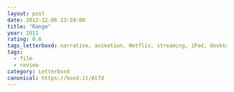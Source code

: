 ```yaml
---
layout: post 
date: 2012-12-06 23:59:00
title: "Rango"
year: 2011
rating: 0.6
tags_letterboxd: narrative, animation, Netflix, streaming, iPad, desktop, NYC
tags:
  - film
  - review
category: Letterboxd
canonical: https://boxd.it/At7d
---
```

